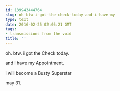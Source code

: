```yaml
---
id: 139943444764
slug: oh-btw-i-got-the-check-today-and-i-have-my
type: text
date: 2016-02-25 02:05:21 GMT
tags:
- transmissions from the void
title: ''
---
```


oh. btw. i got the Check today.

and i have my Appointment.

i will become a Busty Superstar

may 31.